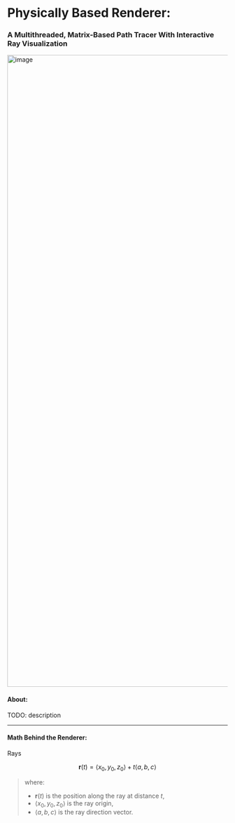 # Physically Based Renderer:
### A Multithreaded, Matrix-Based Path Tracer With Interactive Ray Visualization


<img width="2535" height="1441" alt="image" src="https://github.com/user-attachments/assets/bb98adc8-c4aa-4c6d-8463-a65bb77caa61" />


#### About: 
TODO: description

---
#### Math Behind the Renderer:
Rays

$$
\mathbf{r}(t) = \langle x_0, y_0, z_0 \rangle + t \langle a, b, c \rangle
$$

> where:
> - $\mathbf{r}(t)$ is the position along the ray at distance $t$,
> - $\langle x_0, y_0, z_0 \rangle$ is the ray origin,
> - $\langle a, b, c \rangle$ is the ray direction vector.
